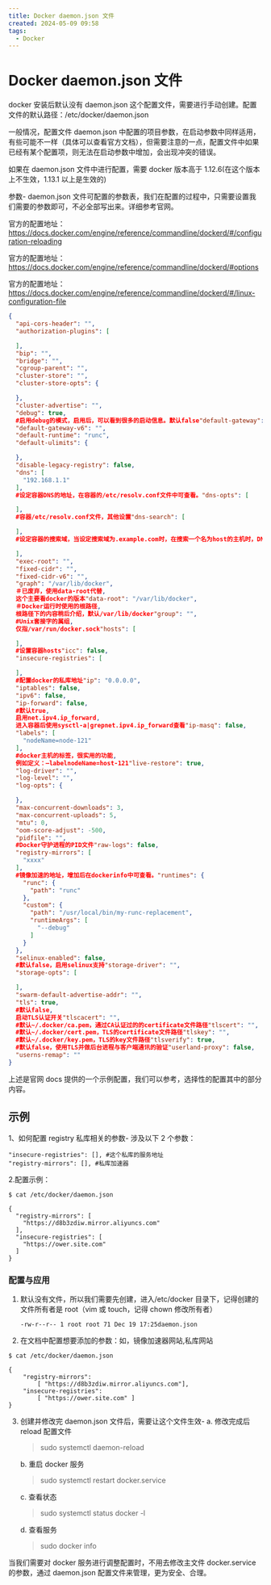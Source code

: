 ```yaml
---
title: Docker daemon.json 文件
created: 2024-05-09 09:58
tags:
  - Docker
---
```


<!-- markdownlint-disable MD025 -->

# Docker daemon.json 文件

docker 安装后默认没有 daemon.json 这个配置文件，需要进行手动创建。配置文件的默认路径：/etc/docker/daemon.json

一般情况，配置文件 daemon.json 中配置的项目参数，在启动参数中同样适用，有些可能不一样（具体可以查看官方文档），但需要注意的一点，配置文件中如果已经有某个配置项，则无法在启动参数中增加，会出现冲突的错误。

如果在 daemon.json 文件中进行配置，需要 docker 版本高于 1.12.6(在这个版本上不生效，1.13.1 以上是生效的)

参数-
daemon.json 文件可配置的参数表，我们在配置的过程中，只需要设置我们需要的参数即可，不必全部写出来。详细参考官网。

官方的配置地址：<https://docs.docker.com/engine/reference/commandline/dockerd/#/configuration-reloading>

官方的配置地址：<https://docs.docker.com/engine/reference/commandline/dockerd/#options>

官方的配置地址：<https://docs.docker.com/engine/reference/commandline/dockerd/#/linux-configuration-file>

```json
{
  "api-cors-header": "",
  "authorization-plugins": [

  ],
  "bip": "",
  "bridge": "",
  "cgroup-parent": "",
  "cluster-store": "",
  "cluster-store-opts": {

  },
  "cluster-advertise": "",
  "debug": true,
  #启用debug的模式，启用后，可以看到很多的启动信息。默认false"default-gateway": "",
  "default-gateway-v6": "",
  "default-runtime": "runc",
  "default-ulimits": {

  },
  "disable-legacy-registry": false,
  "dns": [
    "192.168.1.1"
  ],
  #设定容器DNS的地址，在容器的/etc/resolv.conf文件中可查看。"dns-opts": [

  ],
  #容器/etc/resolv.conf文件，其他设置"dns-search": [

  ],
  #设定容器的搜索域，当设定搜索域为.example.com时，在搜索一个名为host的主机时，DNS不仅搜索host，还会搜索host.example.com。注意：如果不设置，Docker会默认用主机上的/etc/resolv.conf来配置容器。"exec-opts": [

  ],
  "exec-root": "",
  "fixed-cidr": "",
  "fixed-cidr-v6": "",
  "graph": "/var/lib/docker",
  ＃已废弃，使用data-root代替,
  这个主要看docker的版本"data-root": "/var/lib/docker",
  ＃Docker运行时使用的根路径,
  根路径下的内容稍后介绍，默认/var/lib/docker"group": "",
  #Unix套接字的属组,
  仅指/var/run/docker.sock"hosts": [

  ],
  #设置容器hosts"icc": false,
  "insecure-registries": [

  ],
  #配置docker的私库地址"ip": "0.0.0.0",
  "iptables": false,
  "ipv6": false,
  "ip-forward": false,
  #默认true,
  启用net.ipv4.ip_forward,
  进入容器后使用sysctl-a|grepnet.ipv4.ip_forward查看"ip-masq": false,
  "labels": [
    "nodeName=node-121"
  ],
  #docker主机的标签，很实用的功能,
  例如定义：–labelnodeName=host-121"live-restore": true,
  "log-driver": "",
  "log-level": "",
  "log-opts": {

  },
  "max-concurrent-downloads": 3,
  "max-concurrent-uploads": 5,
  "mtu": 0,
  "oom-score-adjust": -500,
  "pidfile": "",
  #Docker守护进程的PID文件"raw-logs": false,
  "registry-mirrors": [
    "xxxx"
  ],
  #镜像加速的地址，增加后在dockerinfo中可查看。"runtimes": {
    "runc": {
      "path": "runc"
    },
    "custom": {
      "path": "/usr/local/bin/my-runc-replacement",
      "runtimeArgs": [
        "--debug"
      ]
    }
  },
  "selinux-enabled": false,
  #默认false，启用selinux支持"storage-driver": "",
  "storage-opts": [

  ],
  "swarm-default-advertise-addr": "",
  "tls": true,
  #默认false,
  启动TLS认证开关"tlscacert": "",
  #默认~/.docker/ca.pem，通过CA认证过的的certificate文件路径"tlscert": "",
  #默认~/.docker/cert.pem，TLS的certificate文件路径"tlskey": "",
  #默认~/.docker/key.pem，TLS的key文件路径"tlsverify": true,
  #默认false，使用TLS并做后台进程与客户端通讯的验证"userland-proxy": false,
  "userns-remap": ""
}
```

上述是官网 docs 提供的一个示例配置，我们可以参考，选择性的配置其中的部分内容。

## 示例

1、如何配置 registry 私库相关的参数-
涉及以下 2 个参数：

```text
"insecure-registries": [], #这个私库的服务地址
"registry-mirrors": [], #私库加速器
```

2.配置示例：

```shell
$ cat /etc/docker/daemon.json

{
  "registry-mirrors": [
    "https://d8b3zdiw.mirror.aliyuncs.com"
  ],
  "insecure-registries": [
    "https://ower.site.com"
  ]
}
```

### 配置与应用

1. 默认没有文件，所以我们需要先创建，进入/etc/docker 目录下，记得创建的文件所有者是 root（vim 或 touch，记得 chown 修改所有者）

   `-rw-r--r-- 1 root root 71 Dec 19 17:25daemon.json`

2. 在文档中配置想要添加的参数：如，镜像加速器网站,私库网站

```shell
$ cat /etc/docker/daemon.json

{
    "registry-mirrors":
        [ "https://d8b3zdiw.mirror.aliyuncs.com"],
    "insecure-registries":
        [ "https://ower.site.com" ]
}
```

3. 创建并修改完 daemon.json 文件后，需要让这个文件生效-
   a. 修改完成后 reload 配置文件

   > sudo systemctl daemon-reload

   b. 重启 docker 服务

   > sudo systemctl restart docker.service

   c. 查看状态

   > sudo systemctl status docker -l

   d. 查看服务

   > sudo docker info

当我们需要对 docker 服务进行调整配置时，不用去修改主文件 docker.service 的参数，通过 daemon.json 配置文件来管理，更为安全、合理。
